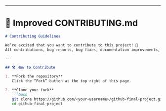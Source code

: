 
---

# 🤝 Improved **CONTRIBUTING.md**

```markdown
# Contributing Guidelines

We’re excited that you want to contribute to this project! 🎉  
All contributions, bug reports, bug fixes, documentation improvements, enhancements, and ideas are welcome.

---

## 🛠 How to Contribute

1. **Fork the repository**  
   Click the “Fork” button at the top right of this page.

2. **Clone your fork**  
   ```bash
   git clone https://github.com/<your-username>/github-final-project.git
   cd github-final-project
